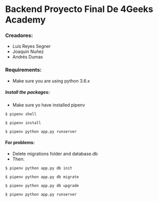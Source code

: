 # Backend Proyecto Final De 4Geeks Academy

### Creadores:
- Luis Reyes Segner
- Joaquin Nuñez
- Andrés Dumas

### Requirements:
- Make sure you are using python 3.6.x

##### Install the packages:
- Make sure yo have installed pipenv

```
$ pipenv shell
```
```
$ pipenv install
```
```
$ pipenv python app.py runserver
```

#### For problems:
- Delete migrations folder and database.db
- Then:
```
$ pipenv python app.py db init
```
```
$ pipenv python app.py db migrate
```
```
$ pipenv python app.py db upgrade
```
```
$ pipenv python app.py runserver
```
